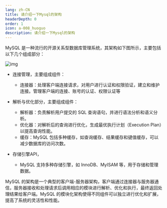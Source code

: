 ```yaml
---
lang: zh-CN
title: 请介绍一下Mysql的架构
headerDepth: 0
order: 1
icon: a-008_huoguo
description: 请介绍一下Mysql的架构
---
```


MySQL 是一种流行的开源关系型数据库管理系统，其架构如下图所示，主要包括以下几个组成部分：

![img](https://static-1254191423.cos.ap-shanghai.myqcloud.com/img/2024/3/3/a28a3f4d68c9834e51df7817e0a62ac8-20240303205226879.png)

- 连接管理，主要组成组件：

  - 连接器：处理客户端连接请求，对用户进行认证和权限验证，建立和维护连接。管理客户端的连接、账号的认证、权限认证等

- 解析与优化部分，主要组成组件：

  - 解析器：负责解析用户提交的 SQL 查询语句，并进行语法分析和语义分析。
  - 优化器：对解析后的查询进行优化，生成最优执行计划（Execution Plan）以提高查询性能。
  - 缓存：MySQL 包括多种缓存，如查询缓存、结果缓存和键值缓存，可以减少数据库的访问次数。

- 存储引擎API，

  - MySQL 支持多种存储引擎，如 InnoDB、MyISAM 等，用于存储和管理数据。

    

MySQL 的架构是一个典型的客户端-服务器架构，客户端通过连接器与服务器通信，服务器接收和处理请求后调用相应的模块进行解析、优化和执行，最终返回处理结果给客户端。MySQL 的模块化架构使得不同组件可以独立进行优化和扩展，提高了系统的灵活性和性能。